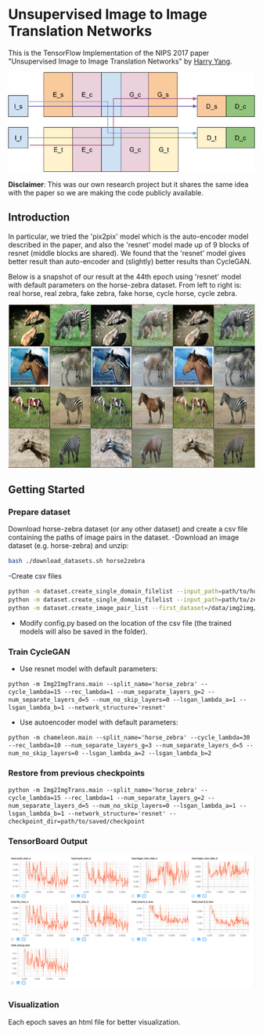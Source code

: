 # Unsupervised Image to Image Translation Networks
This is the TensorFlow Implementation of the NIPS 2017 paper "Unsupervised Image to Image Translation Networks" by [Harry Yang](http://www.harryyang.org). 

![network](figs/network.jpg "The network structure")

**Disclaimer**: This was our own research project but it shares the same idea with the paper so we are making the code publicly available.

## Introduction

In particular, we tried the 'pix2pix' model which is the auto-encoder model described in the paper, and also the 'resnet' model made up of 9 blocks of resnet (middle blocks are shared). We found that the 'resnet' model gives better result than auto-encoder and (slightly) better results than CycleGAN.

Below is a snapshot of our result at the 44th epoch using 'resnet' model with default parameters on the horse-zebra dataset. From left to right is: real horse, real zebra, fake zebra, fake horse, cycle horse, cycle zebra.

![result](figs/result.jpg "The network structure")

## Getting Started
### Prepare dataset

Download horse-zebra dataset (or any other dataset) and create a csv file containing the paths of image pairs in the dataset. 
-Download an image dataset (e.g. horse-zebra) and unzip:
```bash
bash ./download_datasets.sh horse2zebra
```
-Create csv files
```bash
python -m dataset.create_single_domain_filelist --input_path=path/to/horse/train --output_file=/data/img2img/horse.csv
python -m dataset.create_single_domain_filelist --input_path=path/to/zebra/train --output_file=/data/img2img/zebra.csv
python -m dataset.create_image_pair_list --first_dataset=/data/img2img/horse.csv --second_dataset=/data/img2img/zebra.csv --output_file=/data/img2img/horse_zebra.csv
```
* Modify config.py based on the location of the csv file (the trained models will also be saved in the folder).

### Train CycleGAN

* Use resnet model with default parameters:
```
python -m Img2ImgTrans.main --split_name='horse_zebra' --cycle_lambda=15 --rec_lambda=1 --num_separate_layers_g=2 --num_separate_layers_d=5 --num_no_skip_layers=0 --lsgan_lambda_a=1 --lsgan_lambda_b=1 --network_structure='resnet'
```
* Use autoencoder model with default parameters:
```
python -m chameleon.main --split_name='horse_zebra' --cycle_lambda=30 --rec_lambda=10 --num_separate_layers_g=3 --num_separate_layers_d=5 --num_no_skip_layers=0 --lsgan_lambda_a=2 --lsgan_lambda_b=2
```

### Restore from previous checkpoints
```
python -m Img2ImgTrans.main --split_name='horse_zebra' --cycle_lambda=15 --rec_lambda=1 --num_separate_layers_g=2 --num_separate_layers_d=5 --num_no_skip_layers=0 --lsgan_lambda_a=1 --lsgan_lambda_b=1 --network_structure='resnet' --checkpoint_dir=path/to/saved/checkpoint
```

### TensorBoard Output

![tensorboard](figs/tensorboard.png "The tensorboard output")

### Visualization
Each epoch saves an html file for better visualization.